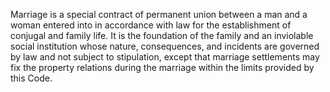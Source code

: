 Marriage is a special contract of permanent union between a man and a woman entered into in accordance with law for the establishment of conjugal and family life. It is the foundation of the family and an inviolable social institution whose nature, consequences, and incidents are governed by law and not subject to stipulation, except that marriage settlements may fix the property relations during the marriage within the limits provided by this Code.

